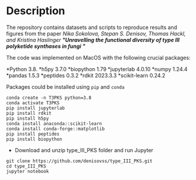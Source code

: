 # Description

The repository contains datasets and scripts to reproduce results and figures from the paper _Nika Sokolova, Stepan S. Denisov, Thomas Hackl, and Kristina Haslinger_
_**"Unravelling the functional diversity of type III polyketide synthases in fungi "**_


The code was implemented on MacOS with the following crucial packages:

*Python 3.8.
*h5py 3.7.0
*biopython 1.79
*jupyterlab 4.0.10
*numpy 1.24.4
*pandas 1.5.3
*peptides 0.3.2
*rdkit 2023.3.3
*scikit-learn 0.24.2

Packages could be installed using `pip` and `conda`
```
conda create -n T3PKS python=3.8
conda activate T3PKS
pip install jupyterlab
pip install rdkit
pip install h5py
conda install anaconda::scikit-learn
conda install conda-forge::matplotlib
pip install peptides
pip install biopython
```

* Download and unzip type_III_PKS folder and run Jupyter

```
git clone https://github.com/denisovss/type_III_PKS.git
cd type_III_PKS
jupyter notebook
```

